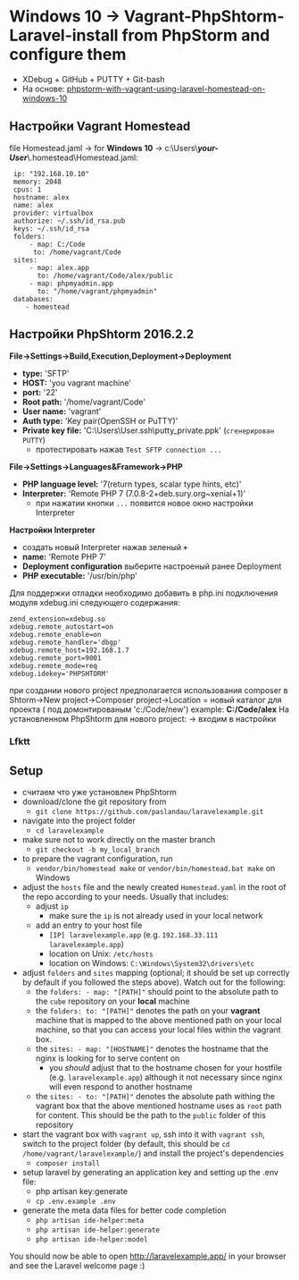 # Windows 10 -> Vagrant-PhpShtorm-Laravel-install from PhpStorm and configure them
- XDebug + GitHub + PUTTY + Git-bash
- На основе:
[phpstorm-with-vagrant-using-laravel-homestead-on-windows-10](http://www.pascallandau.com/blog/phpstorm-with-vagrant-using-laravel-homestead-on-windows-10/)
## Настройки Vagrant Homestead
file Homestead.jaml -> for **Windows 10** -> c:\Users\\**_your-User_**\\.homestead\Homestead.jaml:
```
 ip: "192.168.10.10" 
 memory: 2048
 cpus: 1
 hostname: alex
 name: alex
 provider: virtualbox
 authorize: ~/.ssh/id_rsa.pub
 keys: ~/.ssh/id_rsa
 folders:
     - map: C:/Code
      to: /home/vagrant/Code
 sites:
     - map: alex.app
       to: /home/vagrant/Code/alex/public
     - map: phpmyadmin.app
       to: "/home/vagrant/phpmyadmin"
 databases:
    - homestead
```
## Настройки PhpShtorm 2016.2.2
**File->Settings->Build,Execution,Deployment->Deployment**
- **type:** 'SFTP'
- **HOST:** 'you vagrant machine'
- **port:** '22'
- **Root path:** '/home/vagrant/Code'
- **User name:** 'vagrant'
- **Auth type:** 'Key pair(OpenSSH or PuTTY)'
- **Private key file:** 'C:\Users\User\.ssh\putty_private.ppk' (`сгенерирован PUTTY`)
  - протестировать нажав `Test SFTP connection ...`
  
**File->Settings->Languages&Framework->PHP**
- **PHP language level:** '7(return types, scalar type hints, etc)'
- **Interpreter:** 'Remote PHP 7 (7.0.8-2+deb.sury.org~xenial+1)'
  - при нажатии кнопки `...` появится новое окно настройки Interpreter
  
**Настройки Interpreter**
  - создать новый Interpreter нажав зеленый **`+`**
- **name:** 'Remote PHP 7'
- **Deployment configuration** выберите настроеный ранее Deployment
- **PHP executable:** '/usr/bin/php'

Для поддержки отладки необходимо добавить в php.ini подключения модуля xdebug.ini следующего содержания:
```
zend_extension=xdebug.so
xdebug.remote_autostart=on
xdebug.remote_enable=on
xdebug.remote_handler='dbgp'
xdebug.remote_host=192.168.1.7
xdebug.remote_port=9001
xdebug.remote_mode=req
xdebug.idekey='PHPSHTORM'
```
при создании нового project предполагается использования composer в Shtorm->New project->Composer project->Location = новый каталог для проекта ( под домонтированым 'c:/Code/new')
example: **С:/Code/alex**
На установленном PhpShtorm для нового project: -> входим в настройки  
### Lfktt
## Setup
- считаем что уже установлен PhpShtorm 
- download/clone the git repository from
  - `git clone https://github.com/paslandau/laravelexample.git`
- navigate into the project folder
  - `cd laravelexample`
- make sure not to work directly on the master branch  
  - `git checkout -b my_local_branch`
- to prepare the vagrant configuration, run
  - `vendor/bin/homestead make` or `vendor/bin/homestead.bat make` on Windows
- adjust the `hosts` file and the newly created `Homestead.yaml` in the root of the repo according to your needs. Usually that includes:
  - adjust `ip`
    - make sure the `ip` is not already used in your local network
  - add an entry to your host file
    - `[IP] laravelexample.app` (e.g. `192.168.33.111 laravelexample.app`)
    - location on Unix: `/etc/hosts`
    - location on Windows: `C:\Windows\System32\drivers\etc`
- adjust `folders` and `sites` mapping (optional; it should be set up correctly by default if you followed the steps above).
  Watch out for the following:
  - the `folders: - map: "[PATH]"` should point to the absolute path to the `cube` repository on your **local** machine
  - the `folders: to: "[PATH]"` denotes the path on your **vagrant** machine that is mapped to the above mentioned path on your local machine,
    so that you can access your local files within the vagrant box.
  - the `sites: - map: "[HOSTNAME]"` denotes the hostname that the nginx is looking for to serve content on
    - you _should_ adjust that to the hostname chosen for your hostfile (e.g. `laravelexample.app`) although it not necessary since nginx will even respond to another hostname
  - the `sites: - to: "[PATH]"` denotes the absolute path withing the vagrant box that the above mentioned hostname uses as `root` path for content.
    This should be the path to the `public` folder of this repository
- start the vagrant box with `vagrant up`, ssh into it with `vagrant ssh`, switch to the project folder (by default, this should be `cd /home/vagrant/laravelexample/`) and install the 
  project's dependencies
  - `composer install`
- setup laravel by generating an application key and setting up the .env file:
  - php artisan key:generate
  - `cp .env.example .env`
- generate the meta data files for better code completion
  - `php artisan ide-helper:meta`
  - `php artisan ide-helper:generate`
  - `php artisan ide-helper:model`

You should now be able to open http://laravelexample.app/ in your browser and see the Laravel welcome page :)
